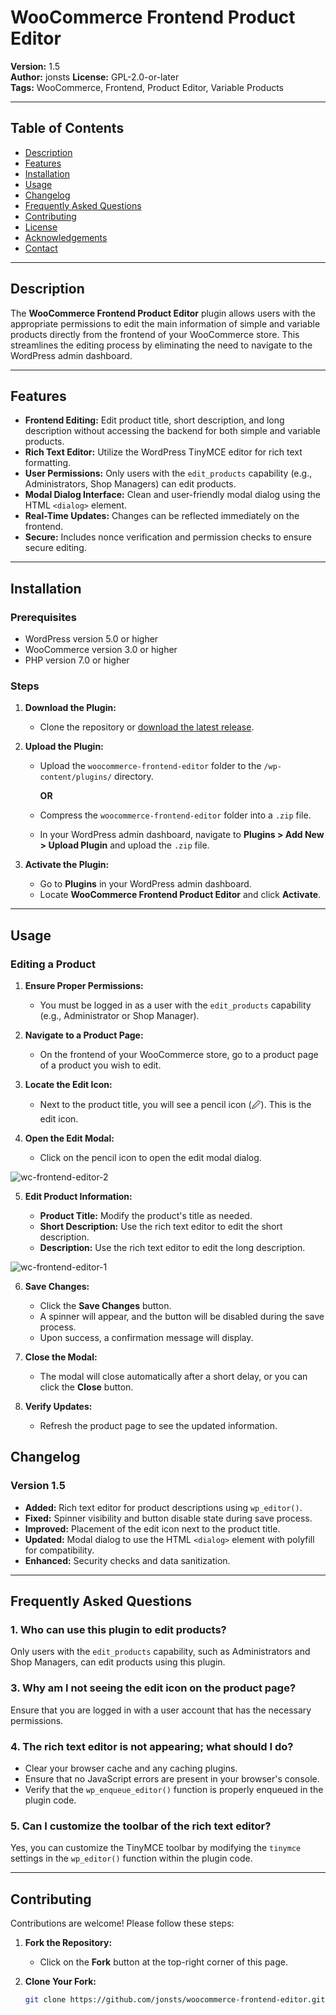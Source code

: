 # WooCommerce Frontend Product Editor

**Version:** 1.5  
**Author:** jonsts
**License:** GPL-2.0-or-later  
**Tags:** WooCommerce, Frontend, Product Editor, Variable Products  

---

## Table of Contents

- [Description](#description)
- [Features](#features)
- [Installation](#installation)
- [Usage](#usage)
- [Changelog](#changelog)
- [Frequently Asked Questions](#frequently-asked-questions)
- [Contributing](#contributing)
- [License](#license)
- [Acknowledgements](#acknowledgements)
- [Contact](#contact)

---

## Description

The **WooCommerce Frontend Product Editor** plugin allows users with the appropriate permissions to edit the main information of simple and variable products directly from the frontend of your WooCommerce store. This streamlines the editing process by eliminating the need to navigate to the WordPress admin dashboard.

---

## Features

- **Frontend Editing:** Edit product title, short description, and long description without accessing the backend for both simple and variable products.
- **Rich Text Editor:** Utilize the WordPress TinyMCE editor for rich text formatting.
- **User Permissions:** Only users with the `edit_products` capability (e.g., Administrators, Shop Managers) can edit products.
- **Modal Dialog Interface:** Clean and user-friendly modal dialog using the HTML `<dialog>` element.
- **Real-Time Updates:** Changes can be reflected immediately on the frontend.
- **Secure:** Includes nonce verification and permission checks to ensure secure editing.

---

## Installation

### Prerequisites

- WordPress version 5.0 or higher
- WooCommerce version 3.0 or higher
- PHP version 7.0 or higher

### Steps

1. **Download the Plugin:**

   - Clone the repository or [download the latest release](https://github.com/jonsts/woocommerce-frontend-editor/releases).

2. **Upload the Plugin:**

   - Upload the `woocommerce-frontend-editor` folder to the `/wp-content/plugins/` directory.

     **OR**

   - Compress the `woocommerce-frontend-editor` folder into a `.zip` file.
   - In your WordPress admin dashboard, navigate to **Plugins > Add New > Upload Plugin** and upload the `.zip` file.

3. **Activate the Plugin:**

   - Go to **Plugins** in your WordPress admin dashboard.
   - Locate **WooCommerce Frontend Product Editor** and click **Activate**.

---

## Usage

### Editing a Product

1. **Ensure Proper Permissions:**

   - You must be logged in as a user with the `edit_products` capability (e.g., Administrator or Shop Manager).

2. **Navigate to a Product Page:**

   - On the frontend of your WooCommerce store, go to a product page of a product you wish to edit.

3. **Locate the Edit Icon:**

   - Next to the product title, you will see a pencil icon (🖉). This is the edit icon.

4. **Open the Edit Modal:**

   - Click on the pencil icon to open the edit modal dialog.
  
![wc-frontend-editor-2](https://github.com/user-attachments/assets/bb0f7da4-337d-4430-9646-e5df07ad5392)


5. **Edit Product Information:**

   - **Product Title:** Modify the product's title as needed.
   - **Short Description:** Use the rich text editor to edit the short description.
   - **Description:** Use the rich text editor to edit the long description.

![wc-frontend-editor-1](https://github.com/user-attachments/assets/21e209ae-8950-4f3a-b0ee-cb6a016aada5)


6. **Save Changes:**

   - Click the **Save Changes** button.
   - A spinner will appear, and the button will be disabled during the save process.
   - Upon success, a confirmation message will display.

7. **Close the Modal:**

   - The modal will close automatically after a short delay, or you can click the **Close** button.

8. **Verify Updates:**

   - Refresh the product page to see the updated information.

## Changelog

### Version 1.5

- **Added:** Rich text editor for product descriptions using `wp_editor()`.
- **Fixed:** Spinner visibility and button disable state during save process.
- **Improved:** Placement of the edit icon next to the product title.
- **Updated:** Modal dialog to use the HTML `<dialog>` element with polyfill for compatibility.
- **Enhanced:** Security checks and data sanitization.

---

## Frequently Asked Questions

### 1. **Who can use this plugin to edit products?**

Only users with the `edit_products` capability, such as Administrators and Shop Managers, can edit products using this plugin.

### 3. **Why am I not seeing the edit icon on the product page?**

Ensure that you are logged in with a user account that has the necessary permissions.

### 4. **The rich text editor is not appearing; what should I do?**

- Clear your browser cache and any caching plugins.
- Ensure that no JavaScript errors are present in your browser's console.
- Verify that the `wp_enqueue_editor()` function is properly enqueued in the plugin code.

### 5. **Can I customize the toolbar of the rich text editor?**

Yes, you can customize the TinyMCE toolbar by modifying the `tinymce` settings in the `wp_editor()` function within the plugin code.

---

## Contributing

Contributions are welcome! Please follow these steps:

1. **Fork the Repository:**

   - Click on the **Fork** button at the top-right corner of this page.

2. **Clone Your Fork:**

   ```bash
   git clone https://github.com/jonsts/woocommerce-frontend-editor.git
